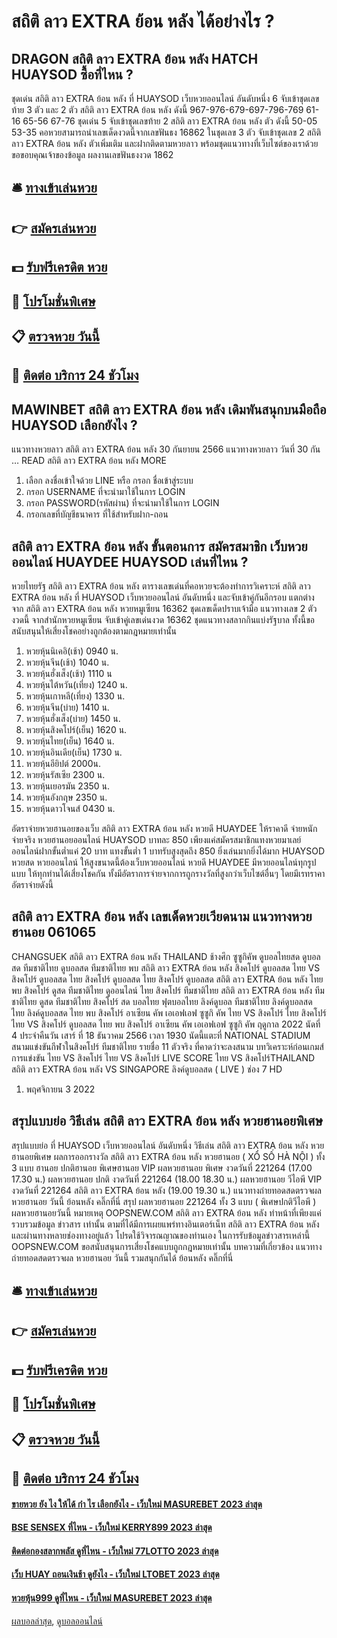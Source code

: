 # สถิติ ลาว EXTRA ย้อน หลัง ได้อย่างไร ?
## DRAGON สถิติ ลาว EXTRA ย้อน หลัง HATCH HUAYSOD ซื้อที่ไหน ?
ชุดเด่น สถิติ ลาว EXTRA ย้อน หลัง ที่ HUAYSOD เว็บหวยออนไลน์ อันดับหนึ่ง 6 จับเข้าชุดเลขท้าย 3 ตัว และ 2 ตัว สถิติ ลาว EXTRA ย้อน หลัง ดังนี้
967-976-679-697-796-769
61-16
65-56
67-76
ชุดเด่น 5 จับเข้าชุดเลขท้าย 2 สถิติ ลาว EXTRA ย้อน หลัง ตัว ดังนี้
50-05
53-35
คอหวยสามารถนำเลขเด็ดงวดนี้จากเลขฟันธง 16862 ในชุดเลข 3 ตัว จับเข้าชุดเลข 2 สถิติ ลาว EXTRA ย้อน หลัง ตัวเพิ่มเติม และฝากติดตามหวยลาว พร้อมชุดแนวทางที่เว็บไซต์ของเราด้วย
ขอขอบคุณเจ้าของข้อมูล
ผลงานเลขฟันธงงวด 1862


## 🛎 [ทางเข้าเล่นหวย](https://bit.ly/3BG5bNw)
## 👉 [สมัครเล่นหวย](https://bit.ly/3BG5bNw)
## 💵 [รับฟรีเครดิต หวย](https://bit.ly/3C3mvgS)
## 👑 [โปรโมชั่นพิเศษ](https://bit.ly/3C3mvgS)
## 📋 [ตรวจหวย วันนี้](https://bit.ly/3C3mvgS)
## 📱 [ติดต่อ บริการ 24 ชัวโมง](https://bit.ly/3C3mvgS)

## MAWINBET สถิติ ลาว EXTRA ย้อน หลัง เดิมพันสนุกบนมือถือ HUAYSOD เลือกยังไง ?
แนวทางหวยลาว สถิติ ลาว EXTRA ย้อน หลัง 30 กันยายน 2566 แนวทางหวยลาว วันที่ 30 กัน … READ สถิติ ลาว EXTRA ย้อน หลัง MORE
1. เลือก ลงชื่อเข้าใจด้วย LINE หรือ กรอก ชื่อเข้าสู่ระบบ
2. กรอก USERNAME ที่จะนำมาใช้ในการ LOGIN
3. กรอก PASSWORD(รหัสผ่าน) ที่จะนำมาใช้ในการ LOGIN
4. กรอกเลขที่บัญชีธนาคาร ที่ใช้สำหรับฝาก-ถอน

## สถิติ ลาว EXTRA ย้อน หลัง ขั้นตอนการ สมัครสมาชิก เว็บหวยออนไลน์ HUAYDEE HUAYSOD เล่นที่ไหน ?
หวยไทยรัฐ สถิติ ลาว EXTRA ย้อน หลัง ตารางเลขเด่นที่คอหวยจะต้องทำการวิเคราะห์ สถิติ ลาว EXTRA ย้อน หลัง ที่ HUAYSOD เว็บหวยออนไลน์ อันดับหนึ่ง และจับเข้าคู่กันอีกรอบ แตกต่างจาก สถิติ ลาว EXTRA ย้อน หลัง หวยหมูเซียน 16362 ชุดเลขเด็ดปราบเจ้ามือ แนวทางเลข 2 ตัว งวดนี้ จากสำนักหวยหมูเซียน จับเข้าคู่เลขเด่นงวด 16362 ชุดแนวทางสลากกินแบ่งรัฐบาล ทั้งนี้ขอสนับสนุนให้เสี่ยงโชคอย่างถูกต้องตามกฎหมายเท่านั้น
1. หวยหุ้นนิเคอิ(เช้า) 0940 น.
2. หวยหุ้นจีน(เช้า) 1040 น.
3. หวยหุ้นฮั่งเส็ง(เช้า) 1110 น
4. หวยหุ้นไต้หวัน(เที่ยง) 1240 น.
5. หวยหุ้นเกาหลี(เที่ยง) 1330 น.
6. หวยหุ้นจีน(บ่าย) 1410 น.
7. หวยหุ้นฮั่งเส็ง(บ่าย) 1450 น.
8. หวยหุ้นสิงคโปร์(เย็น) 1620 น.
9. หวยหุ้นไทย(เย็น) 1640 น.
10. หวยหุ้นอินเดีย(เย็น) 1730 น.
11. หวยหุ้นอียิปต์ 2000น.
12. หวยหุ้นรัสเซีย 2300 น.
13. หวยหุ้นเยอรมัน 2350 น.
14. หวยหุ้นอังกฤษ 2350 น.
15. หวยหุ้นดาวโจนส์ 0430 น.

อัตราจ่ายหวยฮานอยของเว็บ สถิติ ลาว EXTRA ย้อน หลัง หวยดี HUAYDEE ให้ราคาดี จ่ายหนัก จ่ายจริง หวยฮานอยออนไลน์ HUAYSOD บาทละ 850 เพียงแค่สมัครสมาชิกแทงหวยมาเลย์ออนไลน์ฝากขั้นต่ำแค่ 20 บาท แทงขั้นต่ำ 1 บาทรับสูงสุดถึง 850 ยิ่งเล่นมากยิ่งได้มาก HUAYSOD หวยสด หวยออนไลน์ ให้สูงขนาดนี้ต้องเว็บหวยออนไลน์ หวยดี HUAYDEE มีหวยออนไลน์ทุกรูปแบบ ให้ทุกท่านได้เสี่ยงโชคกัน ทั้งมีอัตราการจ่ายจากการถูกรางวัลที่สูงกว่าเว็บไซต์อื่นๆ โดยมีเรทราคาอัตราจ่ายดังนี้

## สถิติ ลาว EXTRA ย้อน หลัง เลขเด็ดหวยเวียดนาม แนวทางหวยฮานอย 061065
CHANGSUEK สถิติ ลาว EXTRA ย้อน หลัง THAILAND ช้างศึก ซูซูกิคัพ ดูบอลไทยสด ดูบอลสด ทีมชาติไทย ดูบอลสด ทีมชาติไทย พบ สถิติ ลาว EXTRA ย้อน หลัง สิงคโปร์ ดูบอลสด ไทย VS สิงคโปร์ ดูบอลสด ไทย สิงคโปร์ ดูบอลสด ไทย สิงคโปร์ ดูบอลสด สถิติ ลาว EXTRA ย้อน หลัง ไทย พบ สิงคโปร์ ดูสด ทีมชาติไทย ดูออนไลน์ ไทย สิงคโปร์ ทีมชาติไทย สถิติ ลาว EXTRA ย้อน หลัง ทีมชาติไทย ดูสด ทีมชาติไทย สิงคโปร์ สด บอลไทย ฟุตบอลไทย ลิงค์ดูบอล ทีมชาติไทย ลิงค์ดูบอลสด ไทย ลิงค์ดูบอลสด ไทย พบ สิงคโปร์ อาเซียน คัพ เอเอฟเอฟ ซูซูกิ คัพ ไทย VS สิงคโปร์ ไทย สิงคโปร์
ไทย VS สิงคโปร์
ดูบอลสด ไทย พบ สิงคโปร์ อาเซียน คัพ เอเอฟเอฟ ซูซูกิ คัพ ฤดูกาล 2022 นัดที่ 4 ประจำคืนวัน เสาร์ ที่ 18 ธันวาคม 2566 เวลา 1930 นัดนี้แตะที่ NATIONAL STADIUM สนามแข่งขันกีฬาในสิงคโปร์
ทีมชาติไทย รายชื่อ 11 ตัวจริง ที่คาดว่าจะลงสนาม
บทวิเคราะห์ก่อนเกมส์การแข่งขัน ไทย VS สิงคโปร์
ไทย VS สิงคโปร์
LIVE SCORE ไทย VS สิงคโปร์THAILAND สถิติ ลาว EXTRA ย้อน หลัง VS SINGAPORE
ลิงค์ดูบอลสด ( LIVE )
ช่อง 7 HD
1. พฤศจิกายน 3 2022

## สรุปแบบย่อ วิธีเล่น สถิติ ลาว EXTRA ย้อน หลัง หวยฮานอยพิเศษ
สรุปแบบย่อ ที่ HUAYSOD เว็บหวยออนไลน์ อันดับหนึ่ง วิธีเล่น สถิติ ลาว EXTRA ย้อน หลัง หวยฮานอยพิเศษ ผลการออกรางวัล สถิติ ลาว EXTRA ย้อน หลัง หวยฮานอย ( XỔ SỐ HÀ NỘI ) ทั้ง 3 แบบ ฮานอย ปกติฮานอย พิเศษฮานอย VIP
ผลหวยฮานอย พิเศษ งวดวันที่ 221264 (17.00 17.30 น.)
ผลหวยฮานอย ปกติ งวดวันที่ 221264 (18.00 18.30 น.)
ผลหวยฮานอย วีไอพี VIP งวดวันที่ 221264 สถิติ ลาว EXTRA ย้อน หลัง (19.00 19.30 น.)
 แนวทางถ่ายทอดสดตรวจผล หวยฮานอย วันนี้ ย้อนหลัง คลิ๊กที่นี่ 
สรุป ผลหวยฮานอย 221264 ทั้ง 3 แบบ ( พิเศษปกติวีไอพี ) ผลหวยฮานอยวันนี้
หมายเหตุ OOPSNEW.COM สถิติ ลาว EXTRA ย้อน หลัง ทำหน้าที่เพียงแค่รวบรวมข้อมูล ข่าวสาร เท่านั้น ตามที่ได้มีการเผยแพร่ทางอินเตอร์เน็ท สถิติ ลาว EXTRA ย้อน หลัง และผ่านทางหลายช่องทางอยู่แล้ว โปรดใช้วิจารณญาณของท่านเอง ในการรับข้อมูลข่าวสารเหล่านี้ OOPSNEW.COM ขอสนับสนุนการเสี่ยงโชคแบบถูกกฎหมายเท่านั้น
บทความที่เกี่ยวข้อง
แนวทางถ่ายทอดสดตรวจผล หวยฮานอย วันนี้ รวมสนุกกันได้ ย้อนหลัง คลิ๊กที่นี่

## 🛎 [ทางเข้าเล่นหวย](https://bit.ly/3BG5bNw)
## 👉 [สมัครเล่นหวย](https://bit.ly/3BG5bNw)
## 💵 [รับฟรีเครดิต หวย](https://bit.ly/3C3mvgS)
## 👑 [โปรโมชั่นพิเศษ](https://bit.ly/3C3mvgS)
## 📋 [ตรวจหวย วันนี้](https://bit.ly/3C3mvgS)
## 📱 [ติดต่อ บริการ 24 ชัวโมง](https://bit.ly/3C3mvgS)

#### [ขายหวย ยัง ไง ให้ได้ กํา ไร เลือกยังไง - เว็บใหม่ MASUREBET 2023 ล่าสุด](https://atom.io/themes/ขายหวย%20ยัง%20ไง%20ให้ได้%20กํา%20ไร%20เลือกยังไง%20-%20เว็บใหม่%20masurebet%202023%20ล่าสุด)
#### [BSE SENSEX ที่ไหน - เว็บใหม่ KERRY899 2023 ล่าสุด](https://atom.io/themes/bse%20sensex%20ที่ไหน%20-%20เว็บใหม่%20kerry899%202023%20ล่าสุด)
#### [ติดต่อกองสลากพลัส ดูที่ไหน - เว็บใหม่ 77LOTTO 2023 ล่าสุด](https://atom.io/themes/ติดต่อกองสลากพลัส%20ดูที่ไหน%20-%20เว็บใหม่%2077lotto%202023%20ล่าสุด)
#### [เว็บ HUAY ถอนเงินช้า ดูยังไง - เว็บใหม่ LTOBET 2023 ล่าสุด](https://atom.io/themes/เว็บ%20huay%20ถอนเงินช้า%20ดูยังไง%20-%20เว็บใหม่%20ltobet%202023%20ล่าสุด)
#### [หวยหุ้น999 ดูที่ไหน - เว็บใหม่ MASUREBET 2023 ล่าสุด](https://atom.io/themes/หวยหุ้น999%20ดูที่ไหน%20-%20เว็บใหม่%20masurebet%202023%20ล่าสุด)

[ผลบอลล่าสุด](https://siamsport.tv "ผลบอลล่าสุด"), [ดูบอลออนไลน์](https://siamsport.tv/ดูบอลสด "ดูบอลออนไลน์")